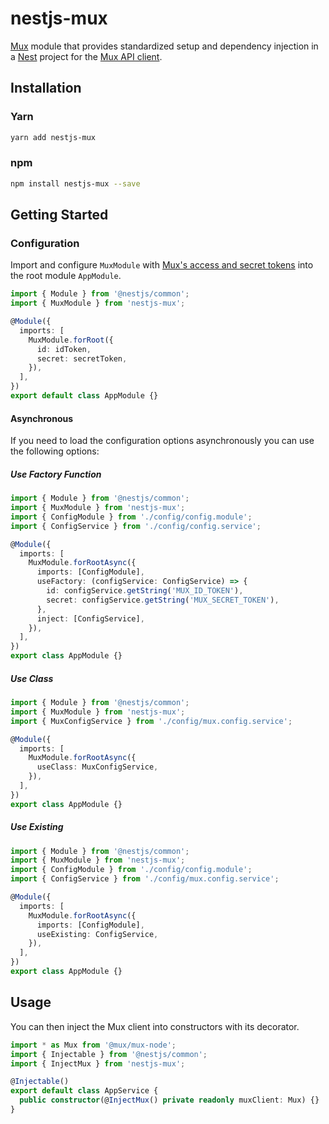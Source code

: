 # nestjs-mux

[Mux](https://mux.com) module that provides standardized setup and dependency injection in a [Nest](https://nestjs.com) project for the [Mux API client](https://github.com/muxinc/mux-node-sdk).

## Installation

### Yarn

```bash
yarn add nestjs-mux
```

### npm

```bash
npm install nestjs-mux --save
```

## Getting Started

### Configuration

Import and configure `MuxModule` with [Mux's access and secret tokens](https://dashboard.mux.com/settings/access-tokens) into the root module `AppModule`.

```typescript
import { Module } from '@nestjs/common';
import { MuxModule } from 'nestjs-mux';

@Module({
  imports: [
    MuxModule.forRoot({
      id: idToken,
      secret: secretToken,
    }),
  ],
})
export default class AppModule {}
```

#### Asynchronous

If you need to load the configuration options asynchronously you can use the following options:

##### Use Factory Function

```typescript
import { Module } from '@nestjs/common';
import { MuxModule } from 'nestjs-mux';
import { ConfigModule } from './config/config.module';
import { ConfigService } from './config/config.service';

@Module({
  imports: [
    MuxModule.forRootAsync({
      imports: [ConfigModule],
      useFactory: (configService: ConfigService) => {
        id: configService.getString('MUX_ID_TOKEN'),
        secret: configService.getString('MUX_SECRET_TOKEN'),
      },
      inject: [ConfigService],
    }),
  ],
})
export class AppModule {}
```

##### Use Class

```typescript
import { Module } from '@nestjs/common';
import { MuxModule } from 'nestjs-mux';
import { MuxConfigService } from './config/mux.config.service';

@Module({
  imports: [
    MuxModule.forRootAsync({
      useClass: MuxConfigService,
    }),
  ],
})
export class AppModule {}
```

##### Use Existing

```typescript
import { Module } from '@nestjs/common';
import { MuxModule } from 'nestjs-mux';
import { ConfigModule } from './config/config.module';
import { ConfigService } from './config/mux.config.service';

@Module({
  imports: [
    MuxModule.forRootAsync({
      imports: [ConfigModule],
      useExisting: ConfigService,
    }),
  ],
})
export class AppModule {}
```

## Usage

You can then inject the Mux client into constructors with its decorator.

```typescript
import * as Mux from '@mux/mux-node';
import { Injectable } from '@nestjs/common';
import { InjectMux } from 'nestjs-mux';

@Injectable()
export default class AppService {
  public constructor(@InjectMux() private readonly muxClient: Mux) {}
}
```
